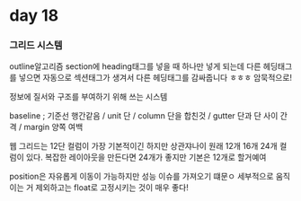 # day 18

### 그리드 시스템

outline알고리즘
section에 heading태그를 넣을 때 하나만 넣게 되는데 다른 헤딩태그를 넣으면 자동으로 섹션태그가 생겨서 다른 헤딩태그를 감싸줍니다 ㅎㅎㅎ
암묵적으로!

정보에 질서와 구조를 부여하기 위해 쓰는 시스템

baseline ; 기준선 행간같음 / unit 단 / column 단을 합친것 / gutter 단과 단 사이 간격 / margin 양쪽 여백

웹 그리드는 12단 컬럼이 가장 기본적이긴 하지만 상관쟈나이
원래 12개 16개 24개 컬럼이 있다. 복잡한 레이아웃을 만든다면 24개가 좋지만 기본은 12개로 할거예여



position은 자유롭게 이동이 가능하지만 성능 이슈를 가져오기 떄문ㅇ 세부적으로 움직이는 거 제외하고는 float로 고정시키는 것이 매우 좋다!

